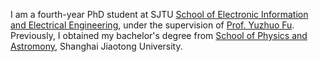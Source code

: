 I am a fourth-year PhD student at SJTU [School of Electronic Information and Electrical Engineering](https://www.seiee.sjtu.edu.cn/), under the supervision of [Prof. Yuzhuo Fu](https://dmne.sjtu.edu.cn/dmne/faculty/fuyuzhuo/). Previously, I obtained my bachelor's degree from [School of Physics and Astromony](https://www.physics.sjtu.edu.cn/), Shanghai Jiaotong University.




